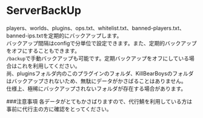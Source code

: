 # ServerBackUp
players、worlds、plugins、ops.txt、whitelist.txt、banned-players.txt、banned-ips.txtを定期的にバックアップします。  
バックアップ間隔はconfigで分単位で設定できます。また、定期的バックアップをオフにすることもできます。  
`/backup`で手動バックアップも可能です。定期バックアップをオフにしている場合はこれを利用してください。  
尚、pluginsフォルダ内のこのプラグインのフォルダ、KillBearBoysのフォルダはバックアップされないため、無駄にデータがかさばることはありません。  
仕様上、極稀にバックアップされないフォルダが存在する場合があります。  

###注意事項
各データがとてもかさばりますので、代行鯖を利用している方は事前に代行主の方に確認をとってください。  
